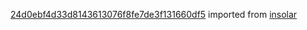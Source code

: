 [24d0ebf4d33d8143613076f8fe7de3f131660df5](https://github.com/insolar/insolar/commit/24d0ebf4d33d8143613076f8fe7de3f131660df5) imported from [insolar](https://github.com/insolar/insolar)
